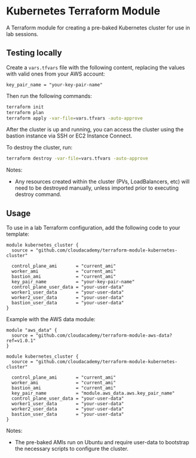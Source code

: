 # Kubernetes Terraform Module

A Terraform module for creating a pre-baked Kubernetes cluster for use in lab sessions.

## Testing locally

Create a `vars.tfvars` file with the following content, replacing the values with valid ones from your AWS account:

```hcl
key_pair_name = "your-key-pair-name"
```

Then run the following commands:

```bash
terraform init
terraform plan
terraform apply -var-file=vars.tfvars -auto-approve
```

After the cluster is up and running, you can access the cluster using the bastion instance via SSH or EC2 Instance Connect.

To destroy the cluster, run:

```bash
terraform destroy -var-file=vars.tfvars -auto-approve
```

Notes:

- Any resources created within the cluster (PVs, LoadBalancers, etc) will need to be destroyed manually, unless imported prior to executing destroy command.

## Usage

To use in a lab Terraform configuration, add the following code to your template:

```hcl
module kubernetes_cluster {
  source = "github.com/cloudacademy/terraform-module-kubernetes-cluster"

  control_plane_ami       = "current_ami"
  worker_ami              = "current_ami"
  bastion_ami             = "current_ami"
  key_pair_name           = "your-key-pair-name"
  control_plane_user_data = "your-user-data"
  worker1_user_data       = "your-user-data"
  worker2_user_data       = "your-user-data"
  bastion_user_data       = "your-user-data"
}
```

Example with the AWS data module:

```hcl
module "aws_data" {
  source = "github.com/cloudacademy/terraform-module-aws-data?ref=v1.0.1"
}

module kubernetes_cluster {
  source = "github.com/cloudacademy/terraform-module-kubernetes-cluster"

  control_plane_ami       = "current_ami"
  worker_ami              = "current_ami"
  bastion_ami             = "current_ami"
  key_pair_name           = "module.aws_data.aws.key_pair_name"
  control_plane_user_data = "your-user-data"
  worker1_user_data       = "your-user-data"
  worker2_user_data       = "your-user-data"
  bastion_user_data       = "your-user-data"
}
```

Notes:

- The pre-baked AMIs run on Ubuntu and require user-data to bootstrap the necessary scripts to configure the cluster.
